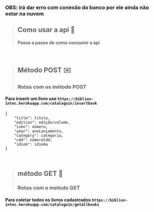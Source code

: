 ### OBS: irá dar erro com conexão do banco por ele ainda não estar na nuvem 

> ## Como usar a api 🤔
> #### Passo a passo de como consumir a api

<br>

> ## Método POST ✉️
> ### Rotas com os método POST


#### Para inserir um livro use ```https://biblion-intec.herokuapp.com/cataloguin/insertbook```
``` 
{
    "title": titulo,
    "edition": edição/volume,
    "isbn": número,
    "year": anoLançamento,
    "category": categoria,
    "cdd": númeroCdd,
    "idiom": idioma
}
```

<br>

> ## método GET 👋
> ### Rotas com o metodo GET

#### Para coletar todos os livros cadastrados ```https://biblion-intec.herokuapp.com/cataloguin/getallbooks```
